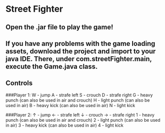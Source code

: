 # Street Fighter
**Open the .jar file to play the game!**
---
If you have any problems with the game loading assets, download the project and import to your java IDE. There, under com.streetFighter.main, execute the Game.java class.
---
## Controls

###Player 1:
  W - jump
  A - strafe left
  S - crouch
  D - strafe right 
  G - heavy punch (can also be used in air and crouch)
  H - light punch (can also be used in air)
  B - heavy kick (can also be used in air)
  N - light kick 
  
###Player 2:
  ↑ - jump
  ← - strafe left
  ↓ - crouch
  → - strafe right 
  1 - heavy punch (can also be used in air and crouch)
  2 - light punch (can also be used in air)
  3 - heavy kick (can also be used in air)
  4 - light kick 
  
